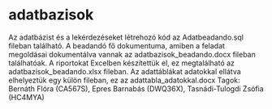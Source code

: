 # adatbazisok
Az adatbázist és a lekérdezéseket létrehozó kód az Adatbeadando.sql fileban található.
A beadandó fő dokumentuma, amiben a feladat megoldásai dokumentálva vannak az adatbazisok_beadando.docx fileban találhatóak.
A riportokat Excelben készítettük el, ez megtalálható az adatbazisok_beadando.xlsx fileban.
Az adattáblákat adatokkal ellátva elhelyeztük egy külön fileban, ez az adattabla_adatokkal.docx
Tagok: Bernáth Flóra (CA567S), Epres Barnabás (DWQ36X), Tasnádi-Tulogdi Zsófia (HC4MYA)
